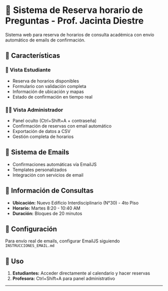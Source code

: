 # 📅 Sistema de Reserva horario de Preguntas - Prof. Jacinta Diestre

Sistema web para reserva de horarios de consulta académica con envío automático de emails de confirmación.

## 🎯 Características

### 👥 **Vista Estudiante**
- Reserva de horarios disponibles
- Formulario con validación completa
- Información de ubicación y mapas
- Estado de confirmación en tiempo real

### 👩‍🏫 **Vista Administrador**
- Panel oculto (Ctrl+Shift+A + contraseña)
- Confirmación de reservas con email automático
- Exportación de datos a CSV
- Gestión completa de horarios

## 📧 **Sistema de Emails**
- Confirmaciones automáticas vía EmailJS
- Templates personalizados
- Integración con servicios de email

## 🏢 **Información de Consultas**
- **Ubicación:** Nuevo Edificio Interdisciplinario (N°30) - 4to Piso
- **Horario:** Martes 8:20 - 10:40 AM
- **Duración:** Bloques de 20 minutos

## 🔧 **Configuración**
Para envío real de emails, configurar EmailJS siguiendo `INSTRUCCIONES_EMAIL.md`

## 🚀 **Uso**
1. **Estudiantes:** Acceder directamente al calendario y hacer reservas
2. **Profesora:** Ctrl+Shift+A para panel administrativo

---


